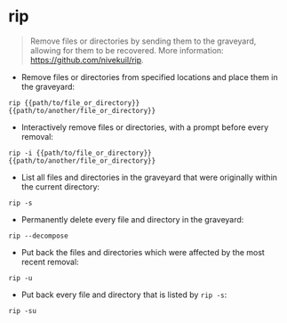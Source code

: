 # rip

> Remove files or directories by sending them to the graveyard, allowing for them to be recovered.
> More information: <https://github.com/nivekuil/rip>.

- Remove files or directories from specified locations and place them in the graveyard:

`rip {{path/to/file_or_directory}} {{path/to/another/file_or_directory}}`

- Interactively remove files or directories, with a prompt before every removal:

`rip -i {{path/to/file_or_directory}} {{path/to/another/file_or_directory}}`

- List all files and directories in the graveyard that were originally within the current directory:

`rip -s`

- Permanently delete every file and directory in the graveyard:

`rip --decompose`

- Put back the files and directories which were affected by the most recent removal:

`rip -u`

- Put back every file and directory that is listed by `rip -s`:

`rip -su`
